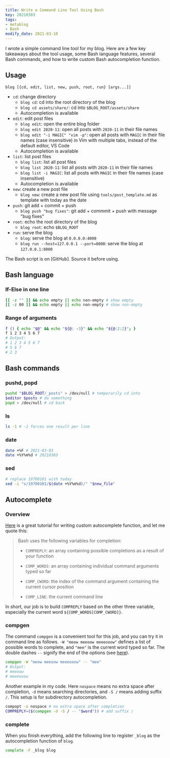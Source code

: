 ```yaml
---
title: Write a Command Line Tool Using Bash
key: 20210303
tags:
- metablog
- Bash
modify_date: 2021-03-10
---
```


I wrote a simple command line tool for my blog. Here are a few key takeaways about the tool usage, some Bash language features, several Bash commands, and how to write custom Bash autocompletion function.



<!--more-->



## Usage

```
blog [{cd, edit, list, new, push, root, run} [args...]]
```

* `cd`: change directory
  * `blog cd`: cd into the root directory of the blog
  * `blog cd assets/share/`: cd into `$BLOG_ROOT/assets/share`
  * Autocompletion is available
* `edit`: edit post files
  * `blog edit`: open the entire blog folder
  * `blog edit 2020-11`: open all posts with `2020-11` in their file names
  * `blog edit "-i MAGIC" "vim -p"`: open all posts with `MAGIC` in their file names (case insensitive) in Vim with multiple tabs, instead of the default editor, VS Code
  * Autocompletion is available
* `list`: list post files
  * `blog list`: list all post files
  * `blog list 2020-11`: list all posts with `2020-11` in their file names
  * `blog list -i MAGIC`: list all posts with `MAGIC` in their file names (case insensitive)
  * Autocompletion is available
* `new`: create a new post file
  * `blog new`: create a new post file using `tools/post_template.md` as template with today as the date
* `push`: git add + commit + push
  * `blog push "bug fixes"`: git add + commmit + push with message "bug fixes"
* `root`: echo the root directory of the blog
  * `blog root`: echo `$BLOG_ROOT`
* `run`: serve the blog
  * `blog`: serve the blog at `0.0.0.0:4000`
  * `blog run --host=127.0.0.1 --port=8000`: serve the blog at `127.0.0.1:8000`

The Bash script is on [GitHub]. Source it before using.



## Bash language

### If-Else in one line

```bash
[[ -z "" ]] && echo empty || echo non-empty # show empty
[[ -z 00 ]] && echo empty || echo non-empty # show non-empty
```

### Range of arguments

```bash
f () { echo "$@" && echo "${@: -3}" && echo "${@:2:2}"; }
f 1 2 3 4 5 6 7
# Output:
# 1 2 3 4 5 6 7
# 5 6 7
# 2 3
```



## Bash commands

### pushd, popd

```bash
pushd "$BLOG_ROOT/_posts" > /dev/null # temporarily cd into
$editor $posts # do something
popd > /dev/null # cd back
```

### ls

```bash
ls -1 # -1 forces one result per line
```

### date

```bash
date +%F # 2021-03-03
date +%Y%m%d # 20210303
```

### sed

```bash
# replace 19700101 with today
sed -i "s/19700101/$(date +%Y%m%d)/" "$new_file"
```

## Autocomplete

### Overview

[Here](http://fahdshariff.blogspot.com/2011/04/writing-your-own-bash-completion.html) is a great tutorial for writing custom autocomplete function, and let me quote this:

> Bash uses the following variables for completion:
>
> * `COMPREPLY`: an array containing possible completions as a result of your function
>
> * `COMP_WORDS`: an array containing individual command arguments typed so far
>
> * `COMP_CWORD`: the index of the command argument containing the current cursor position
>
> * `COMP_LINE`: the current command line

In short, our job is to build `COMPREPLY` based on the other three variable, especially the current word `${COMP_WORDS[COMP_CWORD]}`.

### compgen

The command `compgen` is a convenient tool for this job, and you can try it in command line as follows. `-W "meow meeoow meeeooow"` defines a list of possible words to complete, and `"mee"` is the current word typed so far. The double dashes `--` signify the end of the options (see [here](https://unix.stackexchange.com/questions/11376/what-does-double-dash-mean)).

```bash
compgen -W "meow meeoow meeeooow" -- "mee"
# Output:
# meeoow
# meeeooow
```

Another example in my code. Here `nospace` means no extra space after completion, `-d` means searching directories, and `-S /` means adding suffix `/`. This setup is for subdirectory autocompletion.
```bash
compopt -o nospace # no extra space after completion
COMPREPLY=($(compgen -d -S / -- "$word")) # add suffix /
```

### complete

When you finish everything, add the following line to register `_blog` as the autocompletion function of `blog`.
```bash
complete -F _blog blog
```
